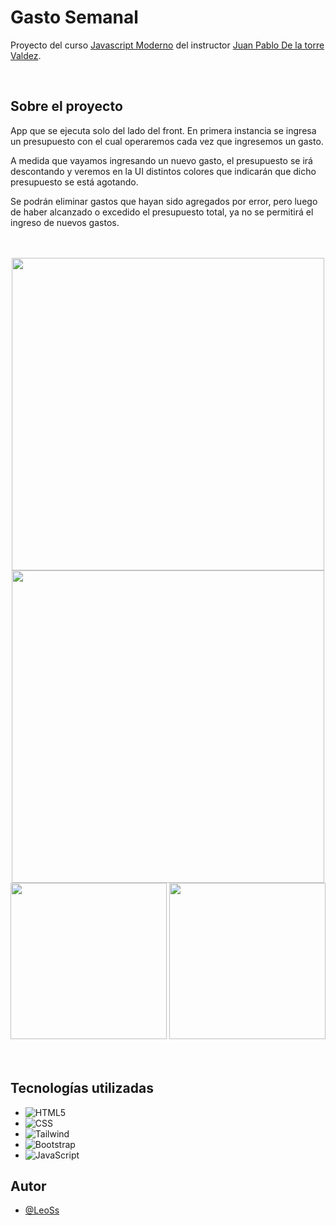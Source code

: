 # Gasto Semanal
Proyecto del curso [Javascript Moderno](https://www.udemy.com/course/javascript-moderno-guia-definitiva-construye-10-proyectos/) del instructor [Juan Pablo De la torre Valdez](https://codigoconjuan.com/).

</br>

## Sobre el proyecto

App que se ejecuta solo del lado del front. En primera instancia se ingresa un presupuesto con el cual operaremos cada vez que ingresemos un gasto.

A medida que vayamos ingresando un nuevo gasto, el presupuesto se irá descontando y veremos en la UI distintos colores que indicarán que dicho presupuesto se está agotando.

Se podrán eliminar gastos que hayan sido agregados por error, pero luego de haber alcanzado o excedido el presupuesto total, ya no se permitirá el ingreso de nuevos gastos.

</br>
</br>
<div align="center">
<img src="https://user-images.githubusercontent.com/79548542/143135058-60d3131c-1d82-466e-b529-eae832ca39fc.png" width="500px">
<img src="https://user-images.githubusercontent.com/79548542/143135068-9803c7d8-2471-475e-ac45-d165fdcca2d5.png" width="500px">
</div>

<div align="center">
<img src="https://user-images.githubusercontent.com/79548542/143135083-7bb42277-c808-46e2-aabe-fc436e9ae895.png" width="250px">
<img src="https://user-images.githubusercontent.com/79548542/143135095-ae9cd644-3941-4689-91c1-8d23a426f115.png" width="250px">
</div>
</br>
</br>

## Tecnologías utilizadas
- ![HTML5](https://img.shields.io/badge/HTML5-E34F26?style=for-the-badge&logo=html5&logoColor=white)
- ![CSS](https://img.shields.io/badge/CSS3-1572B6?style=for-the-badge&logo=css3&logoColor=white)
- ![Tailwind](https://img.shields.io/badge/Tailwind_CSS-38B2AC?style=for-the-badge&logo=tailwind-css&logoColor=white)
- ![Bootstrap](https://img.shields.io/badge/Bootstrap-563D7C?style=for-the-badge&logo=bootstrap&logoColor=white)
- ![JavaScript](https://img.shields.io/badge/JavaScript-F7DF1E?style=for-the-badge&logo=javascript&logoColor=black)

## Autor
- [@LeoSs](https://github.com/iam-leo)

